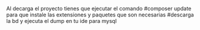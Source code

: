 Al decarga el proyecto tienes que ejecutar el comando
#composer update 
para que instale las extensiones y paquetes que son necesarias
#descarga la bd y ejecuta el dump en tu ide para mysql
